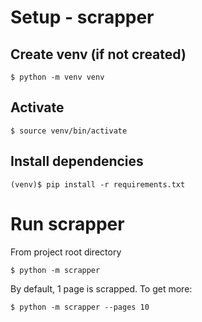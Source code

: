 # Setup - scrapper

## Create venv (if not created)

    $ python -m venv venv

## Activate

    $ source venv/bin/activate

## Install dependencies

    (venv)$ pip install -r requirements.txt

# Run scrapper

From project root directory

    $ python -m scrapper

By default, 1 page is scrapped. To get more:

    $ python -m scrapper --pages 10
